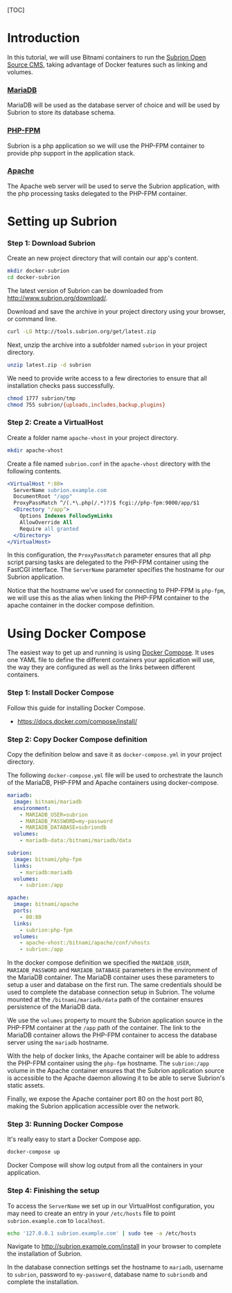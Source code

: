 [TOC]

# Introduction

In this tutorial, we will use Bitnami containers to run the <a href="http://www.subrion.org/" target="_blank">Subrion Open Source CMS</a>, taking advantage of Docker features such as linking and volumes.

### [MariaDB](https://github.com/bitnami/bitnami-docker-mariadb)

MariaDB will be used as the database server of choice and will be used by Subrion to store its database schema.

### [PHP-FPM](https://github.com/bitnami/bitnami-docker-php-fpm)

Subrion is a php application so we will use the PHP-FPM container to provide php support in the application stack.

### [Apache](https://github.com/bitnami/bitnami-docker-apache)

The Apache web server will be used to serve the Subrion application, with the php processing tasks delegated to the PHP-FPM container.

# Setting up Subrion

### Step 1: Download Subrion

Create an new project directory that will contain our app's content.

```bash
mkdir docker-subrion
cd docker-subrion
```

The latest version of Subrion can be downloaded from <a href="http://www.subrion.org/download/" target="_blank">http://www.subrion.org/download/</a>.

Download and save the archive in your project directory using your browser, or command line.

```bash
curl -LO http://tools.subrion.org/get/latest.zip
```

Next, unzip the archive into a subfolder named `subrion` in your project directory.

```bash
unzip latest.zip -d subrion
```

We need to provide write access to a few directories to ensure that all installation checks pass successfully.

```bash
chmod 1777 subrion/tmp
chmod 755 subrion/{uploads,includes,backup,plugins}
```

### Step 2: Create a VirtualHost

Create a folder name `apache-vhost` in your project directory.

```bash
mkdir apache-vhost
```

Create a file named `subrion.conf` in the `apache-vhost` directory with the following contents.

```apache
<VirtualHost *:80>
  ServerName subrion.example.com
  DocumentRoot "/app"
  ProxyPassMatch ^/(.*\.php(/.*)?)$ fcgi://php-fpm:9000/app/$1
  <Directory "/app">
    Options Indexes FollowSymLinks
    AllowOverride All
    Require all granted
  </Directory>
</VirtualHost>
```

In this configuration, the `ProxyPassMatch` parameter ensures that all php script parsing tasks are delegated to the PHP-FPM container using the FastCGI interface. The `ServerName` parameter specifies the hostname for our Subrion application.

Notice that the hostname we've used for connecting to PHP-FPM is `php-fpm`, we will use this as the alias when linking the PHP-FPM container to the apache container in the docker compose definition.

# Using Docker Compose

The easiest way to get up and running is using
<a href="https://docs.docker.com/compose/" target="_blank">Docker Compose</a>. It uses one YAML file
to define the different containers your application will use, the way they are configured as well
as the links between different containers.

### Step 1: Install Docker Compose

Follow this guide for installing Docker Compose.

- <a href="https://docs.docker.com/compose/install/" target="_blank">https://docs.docker.com/compose/install/</a>

### Step 2: Copy Docker Compose definition

Copy the definition below and save it as `docker-compose.yml` in your project directory.

The following `docker-compose.yml` file will be used to orchestrate the launch of the MariaDB, PHP-FPM and Apache containers using docker-compose.

```yaml
mariadb:
  image: bitnami/mariadb
  environment:
    - MARIADB_USER=subrion
    - MARIADB_PASSWORD=my-password
    - MARIADB_DATABASE=subriondb
  volumes:
    - mariadb-data:/bitnami/mariadb/data

subrion:
  image: bitnami/php-fpm
  links:
    - mariadb:mariadb
  volumes:
    - subrion:/app

apache:
  image: bitnami/apache
  ports:
    - 80:80
  links:
    - subrion:php-fpm
  volumes:
    - apache-vhost:/bitnami/apache/conf/vhosts
    - subrion:/app
```

In the docker compose definition we specified the `MARIADB_USER`, `MARIADB_PASSWORD` and `MARIADB_DATABASE` parameters in the environment of the MariaDB container. The MariaDB container uses these parameters to setup a user and database on the first run. The same credentials should be used to complete the database connection setup in Subrion. The volume mounted at the `/bitnami/mariadb/data` path of the container ensures persistence of the MariaDB data.

We use the `volumes` property to mount the Subrion application source in the PHP-FPM container at the `/app` path of the container. The link to the MariaDB container allows the PHP-FPM container to access the database server using the `mariadb` hostname.

With the help of docker links, the Apache container will be able to address the PHP-FPM container using the `php-fpm` hostname. The `subrion:/app` volume in the Apache container ensures that the Subrion application source is accessible to the Apache daemon allowing it to be able to serve Subrion's static assets.

Finally, we expose the Apache container port 80 on the host port 80, making the Subrion application accessible over the network.

### Step 3: Running Docker Compose

It's really easy to start a Docker Compose app.

```bash
docker-compose up
```

Docker Compose will show log output from all the containers in your application.

### Step 4: Finishing the setup

To access the `ServerName` we set up in our VirtualHost configuration, you may need to create an entry in your `/etc/hosts` file to point `subrion.example.com` to `localhost`.

```bash
echo '127.0.0.1 subrion.example.com' | sudo tee -a /etc/hosts
```

Navigate to <a href="http://subrion.example.com/install" target="_blank">http://subrion.example.com/install</a> in your browser to complete the installation of Subrion.

In the database connection settings set the hostname to `mariadb`, username to `subrion`, password to `my-password`, database name to `subriondb` and complete the installation.

